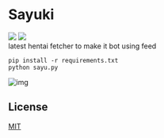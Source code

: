 # Sayuki  
![](https://img.shields.io/badge/codename-underhentai-maroon) ![](https://img.shields.io/pypi/pyversions/django)  
latest hentai fetcher to make it bot using feed  
```
pip install -r requirements.txt
python sayu.py
```  
![img](https://1.bp.blogspot.com/-hWjRzi-RtC4/XZ-XpnYcEZI/AAAAAAAAJv8/q1P-3_YesCgJnXNb1qzLXKfQ9OGUDG5cgCLcBGAsYHQ/s1600/Screenshot_201.png)  

## License
[MIT](https://choosealicense.com/licenses/mit/)